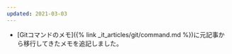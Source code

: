 ```yaml
---
updated: 2021-03-03
---
```

- [Gitコマンドのメモ]({% link _it_articles/git/command.md %})に元記事から移行してきたメモを追記しました。
